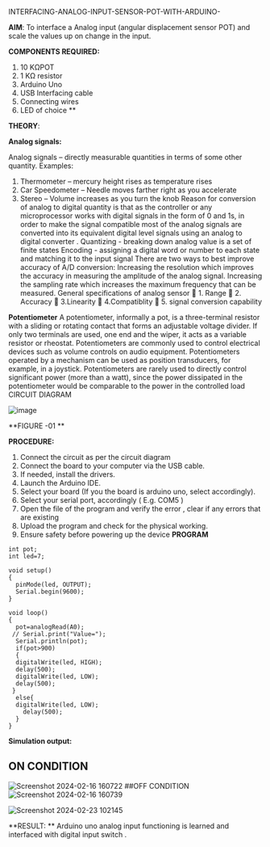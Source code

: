  INTERFACING-ANALOG-INPUT-SENSOR-POT-WITH-ARDUINO-




**AIM**:  To interface a Analog  input (angular displacement sensor POT) and scale the values up on change in the input.


**COMPONENTS REQUIRED:**
1.	10 KΩPOT
2.	1 KΩ resistor 
3.	Arduino Uno 
4.	USB Interfacing cable 
5.	Connecting wires 
6.	LED of choice 
**


**THEORY**: 

**Analog signals:**

Analog signals – directly measurable quantities in terms of some other quantity.
Examples:
1. Thermometer – mercury height rises as temperature rises
2. Car Speedometer – Needle moves farther right as you accelerate
3. Stereo – Volume increases as you turn the knob
Reason for conversion of analog to digital quantity is that as the controller or any microprocessor works with digital signals in the form of 0 and 1s, in order to make the signal compatible  most of the analog signals are converted into its equivalent digital level signals using an analog to digital converter .
Quantizing - breaking down analog value is a set of finite states
Encoding - assigning a digital word or number to each state and matching it to the input signal
 There are two ways to best improve accuracy of A/D conversion:
Increasing the resolution which improves the accuracy in measuring the amplitude of the analog signal.
Increasing the sampling rate which increases the maximum frequency that can be measured.
General specifications of analog sensor
	1. Range
	2. Accuracy
	3.Linearity
	4.Compatiblity
	5. signal conversion capability

**Potentiometer**
A potentiometer, informally a pot, is a three-terminal resistor with a sliding or rotating contact that forms an adjustable voltage divider. If only two terminals are used, one end and the wiper, it acts as a variable resistor or rheostat.
Potentiometers are commonly used to control electrical devices such as volume controls on audio equipment. Potentiometers operated by a mechanism can be used as position transducers, for example, in a joystick. Potentiometers are rarely used to directly control significant power (more than a watt), since the power dissipated in the potentiometer would be comparable to the power in the controlled load
CIRCUIT DIAGRAM





![image](https://user-images.githubusercontent.com/36288975/163530788-eec3cdc3-95e8-4d2d-8349-6d0ea4c9439c.png)

**FIGURE -01
**

**PROCEDURE:**

1.	Connect the circuit as per the circuit diagram 
2.	Connect the board to your computer via the USB cable.
3.	If needed, install the drivers.
4.	Launch the Arduino IDE.
5.	Select your board (If you the board is arduino uno, select accordingly).
6.	Select your serial port, accordingly ( E.g. COM5 )
7.	Open the file of the program  and verify the error , clear if any errors that are existing 
8.	Upload the program and check for the physical working. 
9.	Ensure safety before powering up the device 
**PROGRAM** 
```
int pot;
int led=7;

void setup()
{
  pinMode(led, OUTPUT);
  Serial.begin(9600);
}

void loop()
{
  pot=analogRead(A0);
 // Serial.print("Value=");
  Serial.println(pot);
  if(pot>900)
  {
  digitalWrite(led, HIGH);
  delay(500); 
  digitalWrite(led, LOW);
  delay(500); 
 }
  else{
  digitalWrite(led, LOW);
    delay(500);
  }
}
```

**Simulation output:** 
## ON CONDITION
![Screenshot 2024-02-16 160722](https://github.com/MARXINLIJO/EXPERIMENT-NO--02-INTERFACING-ANALOG-INPUT-SENSOR-POT-WITH-ARDUINO-/assets/145742540/70026c1a-5765-46fb-937b-961737e6191b)
##OFF CONDITION
![Screenshot 2024-02-16 160739](https://github.com/MARXINLIJO/EXPERIMENT-NO--02-INTERFACING-ANALOG-INPUT-SENSOR-POT-WITH-ARDUINO-/assets/145742540/dd5ee0a5-fe8a-4abc-94c5-5446ab65850a)

![Screenshot 2024-02-23 102145](https://github.com/MARXINLIJO/EXPERIMENT-NO--02-INTERFACING-ANALOG-INPUT-SENSOR-POT-WITH-ARDUINO-/assets/145742540/df8f6eb8-5200-4930-a646-022684b86f3b)

**RESULT: ** Arduino uno analog input functioning is learned and interfaced with digital input switch .
